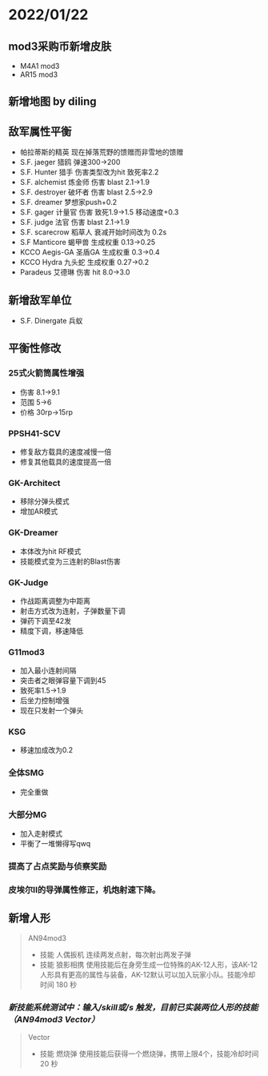 2022/01/22
=================

__mod3采购币新增皮肤__
-----------------

* M4A1 mod3
* AR15 mod3

__新增地图 by diling__  
-----------------
  
  

__敌军属性平衡__
-----------------

* 帕拉蒂斯的精英 现在掉落荒野的馈赠而非雪地的馈赠  
* S.F. jaeger 猎鸥 弹速300→200  
* S.F. Hunter 猎手 伤害类型改为hit 致死率2.2  
* S.F. alchemist 炼金师 伤害 blast 2.1→1.9  
* S.F. destroyer 破坏者 伤害 blast 2.5→2.9  
* S.F. dreamer 梦想家push+0.2  
* S.F. gager 计量官 伤害 致死1.9→1.5 移动速度+0.3  
* S.F. judge 法官 伤害 blast 2.1→1.9  
* S.F. scarecrow 稻草人 衰减开始时间改为 0.2s  
* S.F Manticore 蝎甲兽 生成权重 0.13→0.25  
* KCCO Aegis-GA 圣盾GA 生成权重 0.3→0.4  
* KCCO Hydra 九头蛇 生成权重 0.27→0.2  
* Paradeus 艾德琳 伤害 hit 8.0→3.0  


__新增敌军单位__
-----------------

* S.F. Dinergate 兵蚁

__平衡性修改__
-----------------

### 25式火箭筒属性增强  
* 伤害 8.1→9.1  
* 范围 5→6  
* 价格 30rp→15rp  

### PPSH41-SCV  
* 修复敌方载具的速度减慢一倍  
* 修复其他载具的速度提高一倍  

### GK-Architect  
* 移除分弹头模式  
* 增加AR模式  

### GK-Dreamer  
* 本体改为hit RF模式  
* 技能模式变为三连射的Blast伤害  

### GK-Judge  
* 作战距离调整为中距离  
* 射击方式改为连射，子弹数量下调  
* 弹药下调至42发  
* 精度下调，移速降低  

### G11mod3  
* 加入最小连射间隔  
* 突击者之眼弹容量下调到45  
* 致死率1.5→1.9  
* 后坐力控制增强  
* 现在只发射一个弹头  

### KSG
* 移速加成改为0.2  

### 全体SMG  
* 完全重做  

### 大部分MG  
* 加入走射模式  
* 平衡了一堆懒得写qwq  

### 提高了占点奖励与侦察奖励  


### 皮埃尔II的导弹属性修正，机炮射速下降。  

__新增人形__
-----------------


>AN94mod3  
>* 技能 人偶扳机 连续两发点射，每次射出两发子弹  
>* 技能 狼影相携 使用技能后在身旁生成一位特殊的AK-12人形，该AK-12人形具有更高的属性与装备，AK-12默认可以加入玩家小队。技能冷却时间 180 秒  


### *新技能系统测试中：输入/skill或/s 触发，目前已实装两位人形的技能（AN94mod3 Vector）*

>Vector  
>* 技能 燃烧弹 使用技能后获得一个燃烧弹，携带上限4个，技能冷却时间 20 秒  